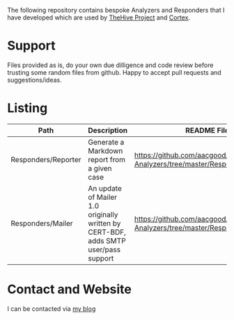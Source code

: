 The following repository contains bespoke Analyzers and Responders that I have developed which are used by [TheHive Project](https://thehive-project.org) and [Cortex](https://github.com/TheHive-Project/Cortex/blob/master/README.md).

# Support
Files provided as is, do your own due dilligence and code review before trusting some random files from github.  Happy to accept pull requests and suggestions/ideas.

# Listing

| Path                | Description                                  | README File                                                                   | 
|---------------------|----------------------------------------------|-------------------------------------------------------------------------------|
| Responders/Reporter | Generate a Markdown report from a given case | <https://github.com/aacgood/Cortex-Analyzers/tree/master/Responders/Reporter> |
| Responders/Mailer   | An update of Mailer 1.0 originally written by CERT-BDF, adds SMTP user/pass support | <https://github.com/aacgood/Cortex-Analyzers/tree/master/Responders/Mailer> |

# Contact and Website
I can be contacted via [my blog](<https://blog.agood.cloud/contact/>)

